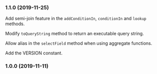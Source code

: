 ### 1.1.0 (2019-11-25)

Add semi-join feature in the `addConditionIn`, `conditionIn` and `lookup`
methods.

Modify `toQueryString` method to return an executable query string.

Allow alias in the `selectField` method when using aggregate functions.

Add the VERSION constant.

### 1.0.0 (2019-11-11)
